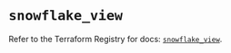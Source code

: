# `snowflake_view`

Refer to the Terraform Registry for docs: [`snowflake_view`](https://registry.terraform.io/providers/snowflake-labs/snowflake/0.87.0/docs/resources/view).
